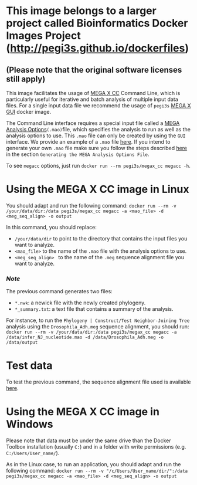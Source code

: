 # This image belongs to a larger project called Bioinformatics Docker Images Project (http://pegi3s.github.io/dockerfiles)
## (Please note that the original software licenses still apply)

This image facilitates the usage of [MEGA X CC](https://www.megasoftware.net/web_help_10/MEGA-CC.htm) Command Line, which is particularly useful for iterative and batch analysis of multiple input data files. For a single input data file we recommend the usage of `pegi3s` [MEGA X GUI](https://hub.docker.com/r/pegi3s/megax) docker image.

The Command Line interface requires a special input file called a [MEGA Analysis Options](https://www.megasoftware.net/web_help_10/MEGA_Analysis_Options_File.htm)`(.mao)`file, which specifies the analysis to run as well as the analysis options to use. This `.mao` file can only be created by using the `GUI` interface. We provide an example of a `.mao` file [here](https://raw.githubusercontent.com/pegi3s/dockerfiles/master/megax_cc/10.0.5/options_menu/infer_NJ_nucleotide.mao). If you intend to generate your own `.mao` file make sure you follow the steps described [here](https://www.megasoftware.net/web_help_10/Running_in_Command-Line_Mode.htm) in the section `Generating the MEGA Analysis Options File`.

To see `megacc` options, just run `docker run --rm pegi3s/megax_cc megacc -h`.

# Using the MEGA X CC image in Linux
You should adapt and run the following command: `docker run --rm -v /your/data/dir:/data pegi3s/megax_cc megacc -a <mao_file> -d <meg_seq_align> -o output`

In this command, you should replace:
- `/your/data/dir` to point to the directory that contains the input files you want to analyze.
- `<mao_file>` to the name of the `.mao` file with the analysis options to use.
- `<meg_seq_align> ` to the name of the `.meg` sequence alignment file you want to analyze.

### *Note*
The previous command generates two files:
- `*.nwk`: a newick file with the newly created phylogeny.
- `*_summary.txt`: a text file that contains a summary of the analysis.

For instance, to run the `Phylogeny | Construct/Test Neighbor-Joining Tree` analysis using the `Drosophila_Adh.meg` sequence alignment, you should run: `docker run --rm -v /your/data/dir:/data pegi3s/megax_cc megacc -a /data/infer_NJ_nucleotide.mao -d /data/Drosophila_Adh.meg -o /data/output`

# Test data
To test the previous command, the sequence alignment file used is available [here](https://raw.githubusercontent.com/pegi3s/dockerfiles/master/megax_cc/10.0.5/test_data/Drosophila_Adh.meg).

# Using the MEGA X CC image in Windows

Please note that data must be under the same drive than the Docker Toolbox installation (usually `C:`) and in a folder with write permissions (e.g. `C:/Users/User_name/`).

As in the Linux case, to run an application, you should adapt and run the following command: `docker run --rm -v "/c/Users/User_name/dir/":/data pegi3s/megax_cc megacc -a <mao_file> -d <meg_seq_align> -o output`
